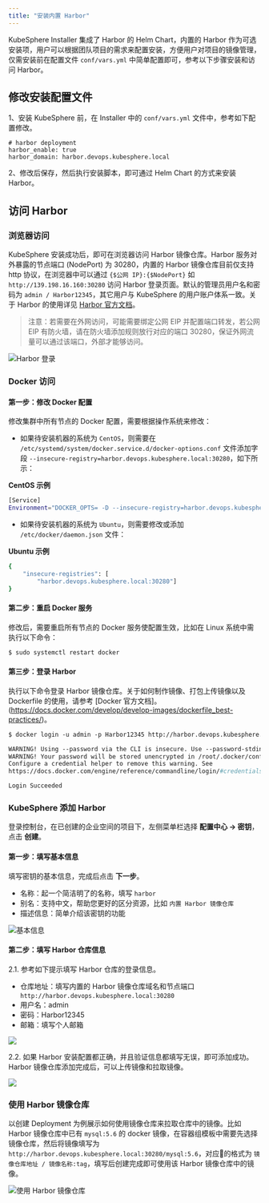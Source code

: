 ```yaml
---
title: "安装内置 Harbor" 
---
```


KubeSphere Installer 集成了 Harbor 的 Helm Chart，内置的 Harbor 作为可选安装项，用户可以根据团队项目的需求来配置安装，方便用户对项目的镜像管理，仅需安装前在配置文件 `conf/vars.yml` 中简单配置即可，参考以下步骤安装和访问 Harbor。

## 修改安装配置文件

1、安装 KubeSphere 前，在 Installer 中的 `conf/vars.yml` 文件中，参考如下配置修改。
```
# harbor deployment
harbor_enable: true
harbor_domain: harbor.devops.kubesphere.local
```
2、修改后保存，然后执行安装脚本，即可通过 Helm Chart 的方式来安装 Harbor。

## 访问 Harbor

### 浏览器访问

KubeSphere 安装成功后，即可在浏览器访问 Harbor 镜像仓库。Harbor 服务对外暴露的节点端口 (NodePort) 为 30280，内置的 Harbor 镜像仓库目前仅支持 http 协议，在浏览器中可以通过 `{$公网 IP}:{$NodePort}` 如 `http://139.198.16.160:30280` 访问 Harbor 登录页面。默认的管理员用户名和密码为 `admin / Harbor12345`，其它用户与 KubeSphere 的用户账户体系一致。关于 Harbor 的使用详见 [Harbor 官方文档](https://goharbor.io/docs/)。

> 注意：若需要在外网访问，可能需要绑定公网 EIP 并配置端口转发，若公网 EIP 有防火墙，请在防火墙添加规则放行对应的端口 30280，保证外网流量可以通过该端口，外部才能够访问。

![Harbor 登录](/harbor-console.png)

### Docker 访问

#### 第一步：修改 Docker 配置

修改集群中所有节点的 Docker 配置，需要根据操作系统来修改：

- 如果待安装机器的系统为 `CentOS`，则需要在 `/etc/systemd/system/docker.service.d/docker-options.conf` 文件添加字段 `--insecure-registry=harbor.devops.kubesphere.local:30280`，如下所示：

**CentOS 示例**

```bash
[Service]
Environment="DOCKER_OPTS= -D --insecure-registry=harbor.devops.kubesphere.local:30280 --data-root=/var/lib/docker --log-opt max-size=10m --log-opt max-file=3 --iptables=false"
```

- 如果待安装机器的系统为 `Ubuntu`，则需要修改或添加 `/etc/docker/daemon.json` ⽂件：

**Ubuntu 示例**

```bash
{
    "insecure-registries": [
        "harbor.devops.kubesphere.local:30280"]
}
```

#### 第二步：重启 Docker 服务

修改后，需要重启所有节点的 Docker 服务使配置生效，⽐如在 Linux 系统中需执行以下命令：

```bash
$ sudo systemctl restart docker
```
#### 第三步：登录 Harbor

执行以下命令登录 Harbor 镜像仓库。关于如何制作镜像、打包上传镜像以及 Dockerfile 的使用，请参考 [Docker 官方文档]。(https://docs.docker.com/develop/develop-images/dockerfile_best-practices/)。

```dockerfile
$ docker login -u admin -p Harbor12345 http://harbor.devops.kubesphere.local:30280

WARNING! Using --password via the CLI is insecure. Use --password-stdin.
WARNING! Your password will be stored unencrypted in /root/.docker/config.json.
Configure a credential helper to remove this warning. See
https://docs.docker.com/engine/reference/commandline/login/#credentials-store

Login Succeeded
```

### KubeSphere 添加 Harbor 

登录控制台，在已创建的企业空间的项目下，左侧菜单栏选择 **配置中心 → 密钥**，点击 **创建**。

#### 第一步：填写基本信息

填写密钥的基本信息，完成后点击 **下一步**。

- 名称：起一个简洁明了的名称，填写 `harbor`
- 别名：支持中文，帮助您更好的区分资源，比如 `内置 Harbor 镜像仓库`
- 描述信息：简单介绍该密钥的功能

![基本信息](/harbor-secret-basic.png)

#### 第二步：填写 Harbor 仓库信息

2.1. 参考如下提示填写 Harbor 仓库的登录信息。

- 仓库地址：填写内置的 Harbor 镜像仓库域名和节点端口 `http://harbor.devops.kubesphere.local:30280`
- 用户名：admin
- 密码：Harbor12345
- 邮箱：填写个人邮箱

![](/harbor-docker-login.png)

2.2. 如果 Harbor 安装配置都正确，并且验证信息都填写无误，即可添加成功。Harbor 镜像仓库添加完成后，可以上传镜像和拉取镜像。

![](/harbor-secret-list.png)


### 使用 Harbor 镜像仓库

以创建 Deployment 为例展示如何使用镜像仓库来拉取仓库中的镜像。比如 Harbor 镜像仓库中已有 `mysql:5.6` 的 docker 镜像，在容器组模板中需要先选择镜像仓库，然后将镜像填写为 `http://harbor.devops.kubesphere.local:30280/mysql:5.6`，对应的格式为 `镜像仓库地址 / 镜像名称:tag`，填写后创建完成即可使用该 Harbor 镜像仓库中的镜像。

![使用 Harbor 镜像仓库](/apply-harbor.png)